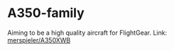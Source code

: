 # A350-family
Aiming to be a high quality aircraft for FlightGear.
Link: [merspieler/A350XWB](https://github.com/merspieler/A350-family)
